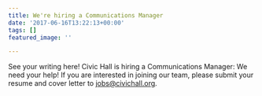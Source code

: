 ```yaml
---
title: We're hiring a Communications Manager
date: '2017-06-16T13:22:13+00:00'
tags: []
featured_image: ''

---
```



See your writing here! Civic Hall is hiring a Communications Manager: We need your help! If you are interested in joining our team, please submit your resume and cover letter to [jobs@civichall.org](mailto:jobs@civichall.org).